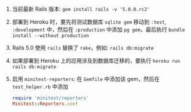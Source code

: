 1. 当前最新 Rails 版本: `gem install rails -v '5.0.0.rc2'`
2. 部署到 Heroku 时，要先将测试数据库 `sqlite gem` 移动到 `:test`, `:development` 中，然后在 `:production` 中添加 `pg gem`，最后执行 `bundle install --without production` 
3. Rails 5.0 使用 `rails` 替换了 `rake`，例如: `rails db:migrate`
4. 如果部署到 Heroku 上的应用涉及到数据库迁移的，要执行 `heroku run rails db:migrate`
5. 启用 `minitest-reporters`: 在 `Gemfile` 中添加该 gem，然后在 `test_helper.rb` 中添加
    
    ```ruby
    require 'minitest/reporters'
    Minitest::Reporters.use!
    ```

